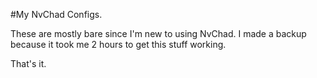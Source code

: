 #My NvChad Configs.

These are mostly bare since I'm new to using NvChad.
I made a backup because it took me 2 hours to get this
stuff working. 

That's it.

